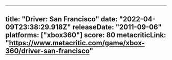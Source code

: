 
---
title: "Driver: San Francisco"
date: "2022-04-09T23:38:29.918Z"
releaseDate: "2011-09-06"
platforms: ["xbox360"]
score: 80
metacriticLink: "https://www.metacritic.com/game/xbox-360/driver-san-francisco"
---
